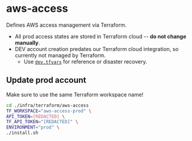 # aws-access

Defines AWS access management via Terraform.

- All prod access states are stored in Terraform cloud -- **do not change manually**.
- DEV account creation predates our Terraform cloud integration, so currently not managed by Terraform.
  - Use [`dev.tfvars`](./dev.tfvars) for reference or disaster recovery.

## Update prod account

Make sure to use the same Terraform workspace name!

```bash
cd ./infra/terraform/aws-access
TF_WORKSPACE="aws-access-prod" \
API_TOKEN=[REDACTED] \
TF_API_TOKEN="[REDACTED]" \
ENVIRONMENT="prod" \
./install.sh
```
